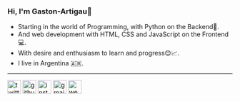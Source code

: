 ### Hi, I'm Gaston-Artigau👋
- Starting in the world of Programming, with Python on the Backend🐍.
- And web development with HTML, CSS and JavaScript on the Frontend💻.
- With desire and enthusiasm to learn and progress😊📈.
- I live in Argentina 🇦🇷.
---
[<img src='https://cdn.jsdelivr.net/npm/simple-icons@3.0.1/icons/twitter.svg' alt='twitter' height='30'>](https://twitter.com/Gaston_Artigau)                                     [<img src='https://cdn.jsdelivr.net/npm/simple-icons@3.0.1/icons/github.svg' alt='github' height='30'>](https://github.com/Gaston-Artigau)                                     [<img src='https://cdn.jsdelivr.net/npm/simple-icons@3.0.1/icons/instagram.svg' alt='instagram' height='30'>](https://instagram.com/gaston_artigau)                                     [<img src='https://cdn.jsdelivr.net/npm/simple-icons@3.0.1/icons/gmail.svg' alt='gmail' height='30'>](mailto:gastonartigau@gmail.com)
[<img src="https://img.icons8.com/ios/50/000000/webpage.png" alt='webpage' height='30'/>](https://hg-artigau-portfolio.netlify.app)
